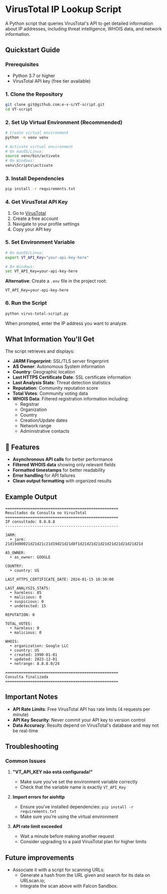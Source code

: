 # VirusTotal IP Lookup Script

A Python script that queries VirusTotal's API to get detailed information about IP addresses, including threat intelligence, WHOIS data, and network information.

## Quickstart Guide

### Prerequisites

- Python 3.7 or higher
- VirusTotal API key (free tier available)

### 1. Clone the Repository

```bash
git clone git@github.com:e-v-s/VT-script.git
cd VT-script
```

### 2. Set Up Virtual Environment (Recommended)

```bash
# Create virtual environment
python -m venv venv

# Activate virtual environment
# On macOS/Linux:
source venv/bin/activate
# On Windows:
venv\Scripts\activate
```

### 3. Install Dependencies

```bash
pip install -r requirements.txt
```

### 4. Get VirusTotal API Key

1. Go to [VirusTotal](https://www.virustotal.com/)
2. Create a free account
3. Navigate to your profile settings
4. Copy your API key

### 5. Set Environment Variable

```bash
# On macOS/Linux:
export VT_API_Key="your-api-key-here"

# On Windows:
set VT_API_Key=your-api-key-here
```

**Alternative**: Create a `.env` file in the project root:
```
VT_API_Key=your-api-key-here
```

### 6. Run the Script

```bash
python virus-total-script.py
```

When prompted, enter the IP address you want to analyze.

## What Information You'll Get

The script retrieves and displays:

- **JARM Fingerprint**: SSL/TLS server fingerprint
- **AS Owner**: Autonomous System information
- **Country**: Geographic location
- **Last HTTPS Certificate Date**: SSL certificate information
- **Last Analysis Stats**: Threat detection statistics
- **Reputation**: Community reputation score
- **Total Votes**: Community voting data
- **WHOIS Data**: Filtered registration information including:
  - Registrar
  - Organization
  - Country
  - Creation/Update dates
  - Network range
  - Administrative contacts

## 🔧 Features

- **Asynchronous API calls** for better performance
- **Filtered WHOIS data** showing only relevant fields
- **Formatted timestamps** for better readability
- **Error handling** for API failures
- **Clean output formatting** with organized results

## Example Output

```
==================================================
Resultados da Consulta no VirusTotal
==================================================
IP consultado: 8.8.8.8
--------------------------------------------------

JARM:
  • jarm: 21d19d00021d21d21c21d19d21d21d8f1d21d21d21d21d21d21d21d21d21d

AS_OWNER:
  • as_owner: GOOGLE

COUNTRY:
  • country: US

LAST_HTTPS_CERTIFICATE_DATE: 2024-01-15 10:30:00

LAST_ANALYSIS_STATS:
  • harmless: 85
  • malicious: 0
  • suspicious: 0
  • undetected: 15

REPUTATION: 0

TOTAL_VOTES:
  • harmless: 0
  • malicious: 0

WHOIS:
  • organization: Google LLC
  • country: US
  • created: 1990-01-01
  • updated: 2023-12-01
  • netrange: 8.8.8.0/24

==================================================
Consulta finalizada
==================================================
```

## Important Notes

- **API Rate Limits**: Free VirusTotal API has rate limits (4 requests per minute)
- **API Key Security**: Never commit your API key to version control
- **Data Accuracy**: Results depend on VirusTotal's database and may not be real-time

## Troubleshooting

### Common Issues

1. **"VT_API_KEY não está configurada!"**
   - Make sure you've set the environment variable correctly
   - Check that the variable name is exactly `VT_API_Key`

2. **Import errors for aiohttp**
   - Ensure you've installed dependencies: `pip install -r requirements.txt`
   - Make sure you're using the virtual environment

3. **API rate limit exceeded**
   - Wait a minute before making another request
   - Consider upgrading to a paid VirusTotal plan for higher limits


## Future improvements

- Associate it with a script for scanning URLs:
  - Generate a hash from the URL given and search for its data on URLscan.io;
  - Integrate the scan above with Falcon Sandbox.
